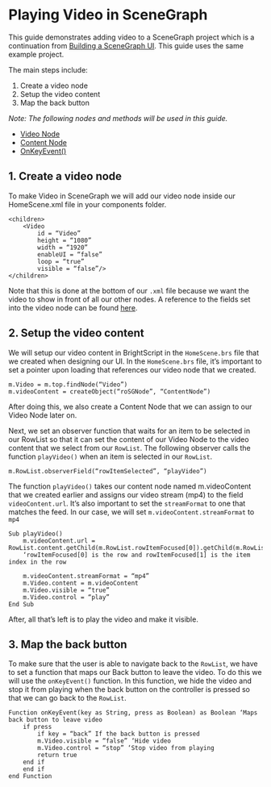 # Playing Video in SceneGraph

This guide demonstrates adding video to a SceneGraph project which is a continuation from [Building a SceneGraph UI](/develop/channel-development/scenegraph-ui.md). This guide uses the same example project.

The main steps include:

1. Create a video node
2. Setup the video content
3. Map the back button

_Note: The following nodes and methods will be used in this guide._

* [Video Node](https://sdkdocs.roku.com/display/sdkdoc/Video)
* [Content Node](https://sdkdocs.roku.com/display/sdkdoc/ContentNode)
* [OnKeyEvent()](https://sdkdocs.roku.com/pages/viewpage.action?pageId=1608547)

## 1. Create a video node

To make Video in SceneGraph we will add our video node inside our HomeScene.xml file in your components folder.

```brightscript
<children>
    <Video
        id = “Video”
        height = “1080”
        width = “1920”
        enableUI = “false”
        loop = “true”
        visible = “false”/>
</children>
```

Note that this is done at the bottom of our `.xml` file because we want the video to show in front of all our other nodes. A reference to the fields set into the video node can be found [here](https://sdkdocs.roku.com/display/sdkdoc/Video).

## 2. Setup the video content

We will setup our video content in BrightScript in the `HomeScene.brs` file that we created when designing our UI. In the `HomeScene.brs` file, it’s important to set a pointer upon loading that references our video node that we created.

```brightscript
m.Video = m.top.findNode(“Video”)
m.videoContent = createObject(“roSGNode”, “ContentNode”)
```

After doing this, we also create a Content Node that we can assign to our Video Node later on.

Next, we set an observer function that waits for an item to be selected in our RowList so that it can set the content of our Video Node to the video content that we select from our `RowList`. The following observer calls the function `playVideo()` when an item is selected in our `RowList`.

```brightscript
m.RowList.observerField(“rowItemSelected”, “playVideo”)
```

The function `playVideo()` takes our content node named m.videoContent that we created earlier and assigns our video stream (mp4) to the field `videoContent.url`. It’s also important to set the `streamFormat` to one that matches the feed. In our case, we will set `m.videoContent.streamFormat` to `mp4`

```brightscript
Sub playVideo()
    m.videoContent.url = RowList.content.getChild(m.RowList.rowItemFocused[0]).getChild(m.RowList.rowItemFocused[1].URL
    ‘rowItemFocused[0] is the row and rowItemFocused[1] is the item index in the row

    m.videoContent.streamFormat = “mp4”
    m.Video.content = m.videoContent
    m.Video.visible = “true”
    m.Video.control = “play”
End Sub
```

After, all that’s left is to play the video and make it visible.

## 3. Map the back button

To make sure that the user is able to navigate back to the `RowList`, we have to set a function that maps our Back button to leave the video. To do this we will use the `onKeyEvent()` function. In this function, we hide the video and stop it from playing when the back button on the controller is pressed so that we can go back to the `RowList`.

```brightscript
Function onKeyEvent(key as String, press as Boolean) as Boolean ‘Maps back button to leave video
    if press
    	if key = “back” If the back button is pressed
		m.Video.visible = “false” ‘Hide video
		m.Video.control = “stop” ‘Stop video from playing
		return true
	end if
    end if
end Function
```
